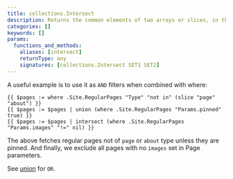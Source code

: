 ```yaml
---
title: collections.Intersect
description: Returns the common elements of two arrays or slices, in the same order as the first array.
categories: []
keywords: []
params:
  functions_and_methods:
    aliases: [intersect]
    returnType: any
    signatures: [collections.Intersect SET1 SET2]
---
```


A useful example is to use it as `AND` filters when combined with where:

```go-html-template
{{ $pages := where .Site.RegularPages "Type" "not in" (slice "page" "about") }}
{{ $pages := $pages | union (where .Site.RegularPages "Params.pinned" true) }}
{{ $pages := $pages | intersect (where .Site.RegularPages "Params.images" "!=" nil) }}
```

The above fetches regular pages not of `page` or `about` type unless they are pinned. And finally, we exclude all pages with no `images` set in Page parameters.

See [union](/docs/reference/functions/collections/union) for `OR`.
